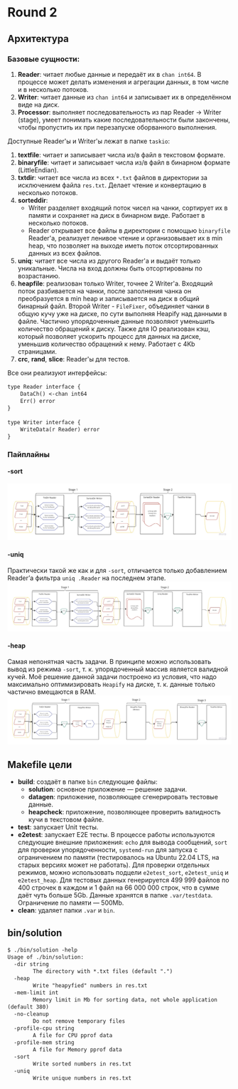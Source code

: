 # Round 2

## Архитектура

### Базовые сущности:

1. **Reader**: читает любые данные и передаёт их в `chan int64`. В процессе может делать изменения и агрегации данных, в
   том числе и в несколько потоков.
2. **Writer**: читает данные из `chan int64` и записывает их в определённом виде на диск.
3. **Processor**: выполняет последовательность из пар Reader -> Writer (stage), умеет понимать какие последовательности
   были закончены, чтобы пропустить их при перезапуске оборванного выполнения.

Доступные Reader'ы и Writer'ы лежат в папке `taskio`:

1. **textfile**: читает и записывает числа из/в файл в текстовом формате.
2. **binaryfile**: читает и записывает числа из/в файл в бинарном формате (LittleEndian).
3. **txtdir**: читает все числа из всех `*.txt` файлов в директории за исключением файла `res.txt`. Делает чтение и
   конвертацию в несколько потоков.
4. **sorteddir**:
    - Writer разделяет входящий поток чисел на чанки, сортирует их в памяти и сохраняет на диск в бинарном виде.
      Работает в несколько потоков.
    - Reader открывает все файлы в директории c помощью `binaryfile` Reader'а, реализует ленивое чтение и организовывает
      их в min heap, что позволяет на выходе иметь поток отсортированных данных из всех файлов.
5. **uniq**: читает все числа из другого Reader'а и выдаёт только уникальные. Числа на вход должны быть отсортированы по
   возрастанию.
6. **heapfile**: реализован только Writer, точнее 2 Writer'а. Входящий поток разбивается на чанки, после заполнения
   чанка он преобразуется в min heap и записывается на диск в общий бинарный файл. Второй Writer - `FileFixer`,
   объединяет чанки в общую кучу уже на диске, по сути выполняя Heapify над данными в файле. Частично упорядоченные
   данные позволяют уменьшить количество обращений к диску. Также для IO реализован кэш, который позволяет ускорить
   процесс для данных на диске, уменьшив количество обращений к нему. Работает с 4Kb страницами.
7. **crc**, **rand**, **slice**: Reader'ы для тестов.

Все они реализуют интерфейсы:

```
type Reader interface {
    DataCh() <-chan int64
    Err() error
}

type Writer interface {
    WriteData(r Reader) error
}
```

### Пайплайны

#### -sort

![Sort pipeline](.images/sort.jpg)

#### -uniq

Практически такой же как и для `-sort`, отличается только добавлением Reader’а фильтра `uniq .Reader` на последнем
этапе.
![Sort pipeline](.images/uniq.jpg)

#### -heap

Самая непонятная часть задачи. В принципе можно использовать вывод из режима `-sort`, т. к. упорядоченный массив
является валидной кучей. Моё решение данной задачи построено из условия, что надо максимально оптимизировать `Heapify`
на диске, т. к. данные только частично вмещаются в RAM.
![Sort pipeline](.images/heap.jpg)

## Makefile цели

- **build**: создаёт в папке `bin` следующие файлы:
    - **solution**: основное приложение — решение задачи.
    - **datagen**: приложение, позволяющее сгенерировать тестовые данные.
    - **heapcheck**: приложение, позволяющее проверить валидность кучи в текстовом файле.
- **test**: запускает Unit тесты.
- **e2etest**: запускает E2E тесты. В процессе работы используются следующие внешние приложения: `echo` для вывода
  сообщений, `sort` для проверки упорядоченности, `systemd-run` для запуска с ограничением по памяти (тестировалось на
  Ubuntu 22.04 LTS, на старых версиях может не работать). Для проверки отдельных режимов, можно использовать
  подцели `e2etest_sort`, `e2etest_uniq` и `e2etest_heap`. Для тестовых данных генерируется 499 999 файлов по 400
  строчек в каждом и 1 файл на 66 000 000 строк, что в сумме даёт чуть больше 5Gb. Данные хранятся в
  папке `.var/testdata`. Ограничение по памяти — 500Mb.
- **clean**: удаляет папки `.var` и `bin`.

## bin/solution

```
$ ./bin/solution -help
Usage of ./bin/solution:
  -dir string
        The directory with *.txt files (default ".")
  -heap
        Write "heapyfied" numbers in res.txt
  -mem-limit int
        Memory limit in Mb for sorting data, not whole application (default 380)
  -no-cleanup
        Do not remove temporary files
  -profile-cpu string
        A file for CPU pprof data
  -profile-mem string
        A file for Memory pprof data
  -sort
        Write sorted numbers in res.txt
  -uniq
        Write unique numbers in res.txt
```
